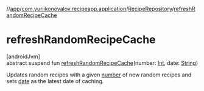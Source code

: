 //[app](../../../index.md)/[com.yuriikonovalov.recipeapp.application](../index.md)/[RecipeRepository](index.md)/[refreshRandomRecipeCache](refresh-random-recipe-cache.md)

# refreshRandomRecipeCache

[androidJvm]\
abstract suspend fun [refreshRandomRecipeCache](refresh-random-recipe-cache.md)(number: [Int](https://kotlinlang.org/api/latest/jvm/stdlib/kotlin/-int/index.html), date: [String](https://kotlinlang.org/api/latest/jvm/stdlib/kotlin/-string/index.html))

Updates random recipes with a given [number](refresh-random-recipe-cache.md) of new random recipes and sets [date](refresh-random-recipe-cache.md) as the latest date of caching.
